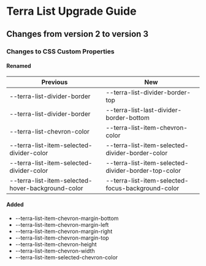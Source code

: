 # Terra List Upgrade Guide

## Changes from version 2 to version 3

### Changes to CSS Custom Properties

#### Renamed
| Previous | New |
|-|-|
| --terra-list-divider-border | --terra-list-divider-border-top |
| --terra-list-divider-border | --terra-list-last-divider-border-bottom |
| --terra-list-chevron-color | --terra-list-item-chevron-color |
| --terra-list-item-selected-divider-color | --terra-list-item-selected-divider-border-color |
| --terra-list-item-selected-divider-color | --terra-list-item-selected-divider-border-top-color |
| --terra-list-item-selected-hover-background-color | --terra-list-item-selected-focus-background-color |

#### Added
* --terra-list-item-chevron-margin-bottom
* --terra-list-item-chevron-margin-left
* --terra-list-item-chevron-margin-right
* --terra-list-item-chevron-margin-top
* --terra-list-item-chevron-height
* --terra-list-item-chevron-width
* --terra-list-item-selected-chevron-color
